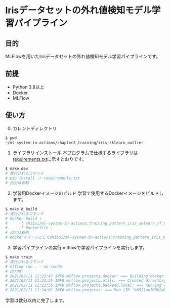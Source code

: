 # Irisデータセットの外れ値検知モデル学習パイプライン

## 目的

MLFlowを用いたIrisデータセットの外れ値検知モデル学習パイプラインです。

## 前提

- Python 3.8以上
- Docker
- MLFlow

## 使い方

0. カレントディレクトリ

```sh
$ pwd
~/ml-system-in-actions/chapter2_training/iris_sklearn_outlier
```

1. ライブラリインストール
本プログラムで仕様するライブラリは[requirements.txt](./requirements.txt)に示すとおりです。

```sh
$ make dev
# 実行されるコマンド
# pip install -r requirements.txt
# 出力は省略
```

2. 学習用Dockerイメージのビルド
学習で使用するDockerイメージをビルドします。

```sh
$ make d_build
# 実行されるコマンド
# docker build \
#     -t shibui/ml-system-in-actions:training_pattern_iris_sklearn_rf_0.0.1 \
#     -f Dockerfile .
# 出力は省略
# dockerイメージとしてshibui/ml-system-in-actions:training_pattern_iris_sklearn_rf_0.0.1がビルドされます。
```

3. 学習パイプラインの実行
mlflowで学習パイプラインを実行します。

```sh
$ make train
# 実行されるコマンド
# mlflow run . --no-conda
# 出力例
# 2021/02/11 11:23:47 INFO mlflow.projects.docker: === Building docker image iris_sklearn_ocs:6fa928e ===
# 2021/02/11 11:23:55 INFO mlflow.projects.utils: === Created directory /var/folders/v8/bvkzgn8j1ws6y76t4z5nt6280000gn/T/tmpwcy6fg3e for downloading remote URIs passed to arguments of type 'path' ===
# 2021/02/11 11:23:55 INFO mlflow.projects.backend.local: === Running command 'docker run --rm -v ~/book/ml-system-in-actions/chapter2_training/iris_sklearn_outlier/mlruns:/mlflow/tmp/mlruns -v ~/book/ml-system-in-actions/chapter2_training_patterns/iris_sklearn_outlier/mlruns/0/b6521ae70302453e8ab452db2359ad8e/artifacts:~/book/ml-system-in-actions/chapter2_training_patterns/iris_sklearn_outlier/mlruns/0/b6521ae70302453e8ab452db2359ad8e/artifacts -e MLFLOW_RUN_ID=b6521ae70302453e8ab452db2359ad8e -e MLFLOW_TRACKING_URI=file:///mlflow/tmp/mlruns -e MLFLOW_EXPERIMENT_ID=0 iris_sklearn_ocs:6fa928e python -m iris_train' in run with ID 'b6521ae70302453e8ab452db2359ad8e' ===
# 2021/02/11 11:24:01 INFO mlflow.projects: === Run (ID 'b6521ae70302453e8ab452db2359ad8e') succeeded ===
```

学習は数分以内に完了します。


